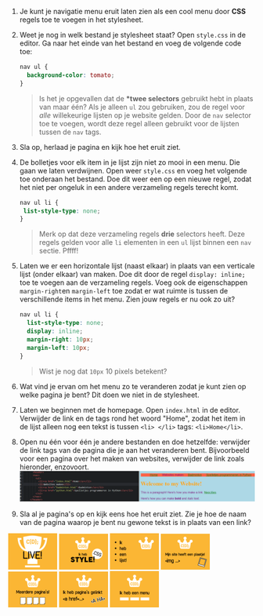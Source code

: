 1. Je kunt je navigatie menu eruit laten zien als een cool menu door **CSS** regels toe te voegen in het stylesheet.

2. Weet je nog in welk bestand je stylesheet staat? Open `style.css` in de editor. Ga naar het einde van het bestand en voeg de volgende code toe:

   ```css
   nav ul {
     background-color: tomato;
   }
   ```

   > Is het je opgevallen dat de **\*twee selectors** gebruikt hebt in plaats van maar één? Als je alleen `ul` zou gebruiken, zou de regel voor _alle_ willekeurige lijsten op je website gelden. Door de `nav` selector toe te voegen, wordt deze regel alleen gebruikt voor de lijsten tussen de `nav` tags.

3. Sla op, herlaad je pagina en kijk hoe het eruit ziet.

4. De bolletjes voor elk item in je lijst zijn niet zo mooi in een menu. Die gaan we laten verdwijnen. Open weer `style.css` en voeg het volgende toe onderaan het bestand. Doe dit weer een op een nieuwe regel, zodat het niet per ongeluk in een andere verzameling regels terecht komt.

   ```css
   nav ul li {
    list-style-type: none;
   }
   ```

   > Merk op dat deze verzameling regels **drie** selectors heeft. Deze regels gelden voor alle `li` elementen in een `ul` lijst binnen een `nav` sectie. Pffff!

5. Laten we er een horizontale lijst \(naast elkaar\) in plaats van een verticale lijst \(onder elkaar\) van maken. Doe dit door de regel `display: inline;` toe te voegen aan de verzameling regels. Voeg ook de eigenschappen `margin-right`en `margin-left` toe zodat er wat ruimte is tussen de verschillende items in het menu. Zien jouw regels er nu ook zo uit?

   ```css
   nav ul li {
     list-style-type: none;
     display: inline;
     margin-right: 10px;
     margin-left: 10px;
   }
   ```

   > Wist je nog dat `10px` 10 pixels betekent?

6. Wat vind je ervan om het menu zo te veranderen zodat je kunt zien op welke pagina je bent? Dit doen we niet in de stylesheet.

7. Laten we beginnen met de homepage. Open `index.html` in de editor. Verwijder de link en de tags rond het woord "Home", zodat het item in de lijst alleen nog een tekst is tussen `<li> </li>` tags: `<li>Home</li>`.

8. Open nu één voor één je andere bestanden en doe hetzelfde: verwijder de link tags van de pagina die je aan het veranderen bent. Bijvoorbeeld voor een pagina over het maken van websites, verwijder de link zoals hieronder, enzovoort.  
   ![](../assets/no_link_to_itself.png)

9. Sla al je pagina's op en kijk eens hoe het eruit ziet. Zie je hoe de naam van de pagina waarop je bent nu gewone tekst is in plaats van een link?


![](../assets/badges/thumbs/01_live.png) 
![](../assets/badges/thumbs/06_style.png)
![](../assets/badges/thumbs/04_li.png) 
![](../assets/badges/thumbs/03_img.png) 
![](../assets/badges/thumbs/05_pages.png)
![](../assets/badges/thumbs/02_.png)
![](../assets/badges/thumbs/07_menu.png)

